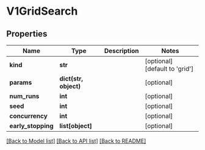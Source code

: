# V1GridSearch

## Properties
Name | Type | Description | Notes
------------ | ------------- | ------------- | -------------
**kind** | **str** |  | [optional] [default to 'grid']
**params** | **dict(str, object)** |  | [optional] 
**num_runs** | **int** |  | [optional] 
**seed** | **int** |  | [optional] 
**concurrency** | **int** |  | [optional] 
**early_stopping** | **list[object]** |  | [optional] 

[[Back to Model list]](../README.md#documentation-for-models) [[Back to API list]](../README.md#documentation-for-api-endpoints) [[Back to README]](../README.md)


